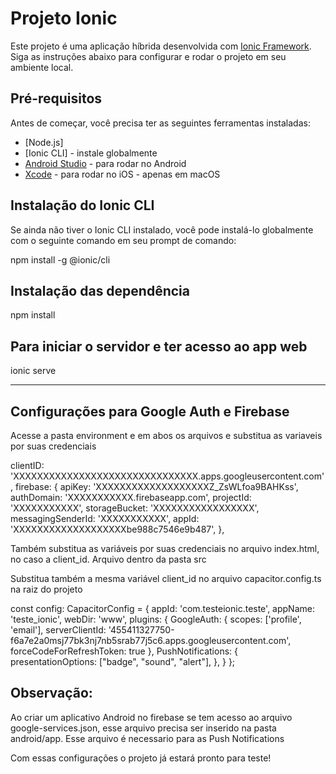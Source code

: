 # Projeto Ionic

Este projeto é uma aplicação híbrida desenvolvida com [Ionic Framework](https://ionicframework.com/). Siga as instruções abaixo para configurar e rodar o projeto em seu ambiente local.

## Pré-requisitos

Antes de começar, você precisa ter as seguintes ferramentas instaladas:

- [Node.js]
- [Ionic CLI] - instale globalmente
- [Android Studio](https://developer.android.com/studio) - para rodar no Android
- [Xcode](https://developer.apple.com/xcode/) - para rodar no iOS - apenas em macOS

## Instalação do Ionic CLI

Se ainda não tiver o Ionic CLI instalado, você pode instalá-lo globalmente com o seguinte comando em seu prompt de comando:

npm install -g @ionic/cli

## Instalação das dependência

npm install

## Para iniciar o servidor e ter acesso ao app web

ionic serve

----------------------------------------------------------------

## Configurações para Google Auth e Firebase

Acesse a pasta environment e em abos os arquivos e substitua as variaveis por suas credenciais 

clientID: 'XXXXXXXXXXXXXXXXXXXXXXXXXXXXXXX.apps.googleusercontent.com',
  firebase: {
    apiKey: 'XXXXXXXXXXXXXXXXXXXZ_ZsWLfoa9BAHKss',
    authDomain: 'XXXXXXXXXXX.firebaseapp.com',
    projectId: 'XXXXXXXXXXX',
    storageBucket: 'XXXXXXXXXXXXXXXXX',
    messagingSenderId: 'XXXXXXXXXXX',
    appId: 'XXXXXXXXXXXXXXXXXXXbe988c7546e9b487',
  },

Também substitua as variáveis por suas credenciais no arquivo index.html, no caso a client_id. Arquivo dentro da pasta src

 <meta
      name="google-signin-client_id"
      content="XXXXXXXXXXXXXXXXXXXapps.googleusercontent.com"
 />

 Substitua também a mesma variável client_id no arquivo capacitor.config.ts na raiz do projeto

const config: CapacitorConfig = {
  appId: 'com.testeionic.teste',
  appName: 'teste_ionic',
  webDir: 'www',
  plugins: {
    GoogleAuth: {
      scopes: ['profile', 'email'],
      serverClientId: '455411327750-f6a7e2a0msj77bk3nj7nb5srab77j5c6.apps.googleusercontent.com',
      forceCodeForRefreshToken: true
    },
    PushNotifications: {
      presentationOptions: ["badge", "sound", "alert"],
    },
  }
};

## Observação: 
Ao criar um aplicativo Android no firebase se tem acesso ao arquivo google-services.json, esse arquivo precisa ser inserido na pasta android/app. Esse arquivo é necessario para as Push Notifications

Com essas configurações o projeto já estará pronto para teste!
